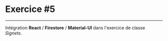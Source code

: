 # Exercice #5
---
Intégration **React** / **Firestore** / **Material-UI** dans l'exercice de classe *Signets*.

